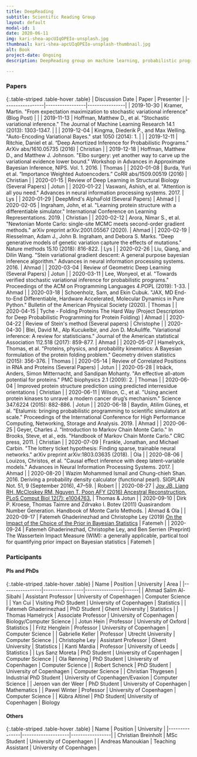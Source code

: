 ```yaml
---
title: DeepReading
subtitle: Scientific Reading Group
layout: default
modal-id: 1
date: 2020-06-11
img: kari-shea-apcUIqOPEIo-unsplash.jpg
thumbnail: kari-shea-apcUIqOPEIo-unsplash-thumbnail.jpg
alt: Book
project-date: Ongoing
description: DeepReading group on machine learning, probabilistic programming, high-performance computing, protein structure prediction and other interesting scientific areas.

---
```


### Papers

{:.table-striped .table-hover .table}
|     Discussion Date       |       Paper     |    Presenter   |
|-----------------|-----------------|----------------|
| 2019-10-30 | Kramer, Martin. "From expectation maximization to stochastic variational inference" (Blog Post) |  |
| 2019-11-13 | Hoffman, Matthew D., et al. "Stochastic variational inference." The Journal of Machine Learning Research 14.1 (2013): 1303-1347. | |
| 2019-12-04 | Kingma, Diederik P., and Max Welling. "Auto-Encoding Variational Bayes." stat 1050 (2014): 1. |  |
| 2019-12-11 | Ritchie, Daniel et al. “Deep Amortized Inference for Probabilistic Programs.” ArXiv abs/1610.05735 (2016) | Christian |
| 2019-12-18 | Hoffman, Matthew D., and Matthew J. Johnson. "Elbo surgery: yet another way to carve up the variational evidence lower bound." Workshop in Advances in Approximate Bayesian Inference, NIPS. Vol. 1. 2016. | Thomas |
| 2020-01-08 | Burda, Yuri et al. “Importance Weighted Autoencoders.” CoRR abs/1509.00519 (2016) | Christian |
| 2020-01-15 | Review of Deep Learning in Structural Biology (Several Papers) | Jotun |
| 2020-01-22 | Vaswani, Ashish, et al. "Attention is all you need." Advances in neural information processing systems. 2017. | Lys |
| 2020-01-29 | DeepMind's AlphaFold (Several Papers) | Ahmad |
| 2020-02-05 | Ingraham, John, et al. "Learning protein structure with a differentiable simulator." International Conference on Learning Representations. 2019. | Christian |
| 2020-02-12 | Arora, Nimar S., et al. "Newtonian Monte Carlo: single-site MCMC meets second-order gradient methods." arXiv preprint arXiv:2001.05567 (2020). | Ahmad |
| 2020-02-19 | Riesselman, Adam J., John B. Ingraham, and Debora S. Marks. "Deep generative models of genetic variation capture the effects of mutations." Nature methods 15.10 (2018): 816-822. | Lys |
| 2020-02-26 | Liu, Qiang, and Dilin Wang. "Stein variational gradient descent: A general purpose bayesian inference algorithm." Advances in neural information processing systems. 2016. | Ahmad |
| 2020-03-04 | Review of Geometric Deep Learning (Several Papers) | Jotun |
| 2020-03-11 | Lee, Wonyeol, et al. "Towards verified stochastic variational inference for probabilistic programs." Proceedings of the ACM on Programming Languages 4.POPL (2019): 1-33. | Ahmad |
| 2020-03-18 | Schoenholz, Sam, and Ekin Cubuk. "JAX, MD End-to-End Differentiable, Hardware Accelerated, Molecular Dynamics in Pure Python." Bulletin of the American Physical Society (2020). | Thomas |
| 2020-04-15 | Tyche - Folding Proteins The Hard Way (Project Description for Deep Probabilistic Programming for Protein Folding) | Ahmad |
| 2020-04-22 | Review of Stein's method (Several papers) | Christophe |
| 2020-04-30 | Blei, David M., Alp Kucukelbir, and Jon D. McAuliffe. "Variational inference: A review for statisticians." Journal of the American statistical Association 112.518 (2017): 859-877. | Ahmad |
| 2020-05-07 | Hamelryck, Thomas, et al. "Proteins, physics, and probability kinematics: A Bayesian formulation of the protein folding problem." Geometry driven statistics (2015): 356-376. | Thomas |
| 2020-05-14 | Review of Correlated Positions in RNA and Proteins (Several Papers) | Jotun |
| 2020-05-28 | Irbäck, Anders, Simon Mitternacht, and Sandipan Mohanty. "An effective all-atom potential for proteins." PMC biophysics 2.1 (2009): 2. | Thomas |
| 2020-06-04 | Improved protein structure prediction using predicted interresidue orientations | Christian |
| 2020-06-11 | Wilson, C., et al. "Using ancient protein kinases to unravel a modern cancer drug’s mechanism." Science 347.6224 (2015): 882-886. | Jotun |
| 2020-06-18 | Baydin, Atilim Güneş, et al. "Etalumis: bringing probabilistic programming to scientific simulators at scale." Proceedings of the International Conference for High Performance Computing, Networking, Storage and Analysis. 2019. | Ahmad |
| 2020-06-25 | Geyer, Charles J. "Introduction to Markov Chain Monte Carlo." In Brooks, Steve, et al., eds. "Handbook of Markov Chain Monte Carlo." CRC press, 2011. | Christian  |
| 2020-07-09 | Frankle, Jonathan, and Michael Carbin. "The lottery ticket hypothesis: Finding sparse, trainable neural networks." arXiv preprint arXiv:1803.03635 (2018). | Ola |
| 2020-08-06 | Louizos, Christos, et al. "Causal effect inference with deep latent-variable models." Advances in Neural Information Processing Systems. 2017. | Ahmad |
| 2020-08-20 | Wazim Mohammed Ismail and Chung-chieh Shan. 2016. Deriving a probability density calculator (functional pearl). SIGPLAN Not. 51, 9 (September 2016), 47–59. | Robert |
| 2020-08-27 | [Joy JB, Liang RH, McCloskey RM, Nguyen T, Poon AFY (2016) Ancestral Reconstruction. PLoS Comput Biol 12(7): e1004763.](https://doi.org/10.1371/journal.pcbi.1004763) | Thomas & Jotun |
| 2020-09-10 | Dirk P. Kroese, Thomas Taimre and Zdrvako I. Botev (2011) Quasirandom Number Generation. Handbook of Monte Carlo Methods. | Ahmad & Ola |
| 2020-09-17 | Fatemeh Ghaderinezhad and Christophe Ley (2019) [On the Impact of the Choice of the Prior in Bayesian Statistics](https://www.intechopen.com/books/bayesian-inference-on-complicated-data/on-the-impact-of-the-choice-of-the-prior-in-bayesian-statistics) | Fatemeh |
| 2020-09-24 | Fatemeh Ghaderinezhad, Christophe Ley, and Ben Serrien (Preprint) The Wassertein Impact Measure (WIM): a generally applicable, partical tool for quantifying prior impact on Bayesian statistics  | Fatemeh |

### Participants

#### PIs and PhDs

{:.table-striped .table-hover .table}
|     Name      |       Position     |    University   | Area |
|-----------------|-----------------|----------------|------|
| Ahmad Salim Al-Sibahi | Assistant Professor | University of Copenhagen | Computer Science |
| Yan Cui | Visiting PhD Student | University of Copenhagen | Statistics |
| Fatemeh Ghaderinezhad | PhD Student | Ghent University | Statistics |
| Thomas Hamelryck | Associate Professor | University of Copenhagen | Biology/Computer Science |
| Jotun Hein | Professor | University of Oxford | Statistics |
| Fritz Henglein | Professor | University of Copenhagen | Computer Science |
| Gabrielle Keller | Professor | Utrecht University | Computer Science |
| Christophe Ley | Assistant Professor | Ghent University | Statistics |
| Kanti Mardia | Professor | University of Leeds | Statistics |
| Lys Sanz Moreta | PhD Student | University of Copenhagen | Computer Science |
| Ola Rønning | PhD Student | University of Copenhagen | Computer Science |
| Robert Schenck | PhD Student | University of Copenhagen | Computer Science |
| Christian Thygesen | Industrial PhD Student | University of Copenhagen/Evaxion | Computer Science |
| Jeroen van der Weer | PhD Student | University of Copenhagen | Mathematics |
| Pawel Winter | Professor | University of Copenhagen | Computer Science |
| Kübra Altinel | PhD Student| University of Copenhagen | Biology

#### Others

{:.table-striped .table-hover .table}
|     Name      |       Position     |    University   |
|---------------|--------------------|-----------------|
| Christian Breinholt | MSc Student | University of Copenhagen |
| Andreas Manoukian | Teaching Assistant | University of Copenhagen |
